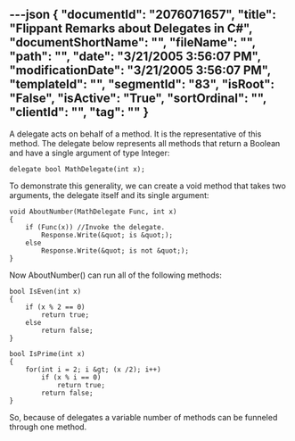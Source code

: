---json
{
  "documentId": "2076071657",
  "title": "Flippant Remarks about Delegates in C#",
  "documentShortName": "",
  "fileName": "",
  "path": "",
  "date": "3/21/2005 3:56:07 PM",
  "modificationDate": "3/21/2005 3:56:07 PM",
  "templateId": "",
  "segmentId": "83",
  "isRoot": "False",
  "isActive": "True",
  "sortOrdinal": "",
  "clientId": "",
  "tag": ""
}
---

A delegate acts on behalf of a method. It is the representative of this method. The delegate below represents all methods that return a Boolean and have a single argument of type Integer:

    delegate bool MathDelegate(int x);

To demonstrate this generality, we can create a void method that takes two arguments, the delegate itself and its single argument:

    void AboutNumber(MathDelegate Func, int x)
    {
        if (Func(x)) //Invoke the delegate.
            Response.Write(&quot; is &quot;);
        else
            Response.Write(&quot; is not &quot;);
    }

Now AboutNumber() can run all of the following methods:

    bool IsEven(int x) 
    {
        if (x % 2 == 0) 
            return true;
        else
            return false;
    }

    bool IsPrime(int x)
    {
        for(int i = 2; i &gt; (x /2); i++)
            if (x % i == 0) 
                return true;                                        
            return false;
    }

So, because of delegates a variable number of methods can be funneled through one method.

